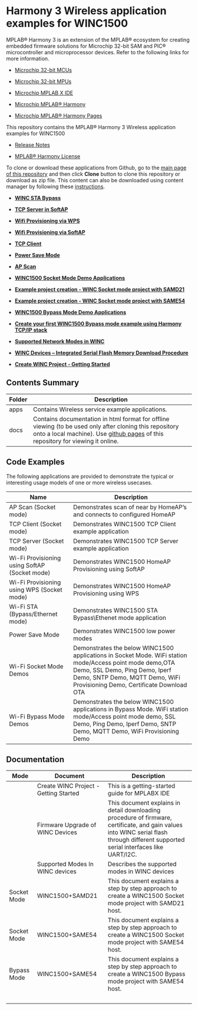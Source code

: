 # Harmony 3 Wireless application examples for WINC1500

MPLAB® Harmony 3 is an extension of the MPLAB® ecosystem for creating embedded firmware solutions for Microchip 32-bit SAM and PIC® microcontroller and microprocessor devices. Refer to the following links for more information.

-   [Microchip 32-bit MCUs](https://www.microchip.com/design-centers/32-bit)

-   [Microchip 32-bit MPUs](https://www.microchip.com/design-centers/32-bit-mpus)

-   [Microchip MPLAB X IDE](https://www.microchip.com/mplab/mplab-x-ide)

-   [Microchip MPLAB® Harmony](https://www.microchip.com/mplab/mplab-harmony)

-   [Microchip MPLAB® Harmony Pages](https://microchip-mplab-harmony.github.io/)


This repository contains the MPLAB® Harmony 3 Wireless application examples for WINC1500

-   [Release Notes](docs\GUID-7DCE8764-DEA2-453D-86AA-1C02EB9C5AAC.md)

-   [MPLAB® Harmony License](docs\GUID-64DD8072-6E57-4604-A82E-C848D7527955.md)


To clone or download these applications from Github, go to the [main page of this repository](https://github.com/Microchip-MPLAB-Harmony/wireless_apps_winc1500) and then click **Clone** button to clone this repository or download as zip file. This content can also be downloaded using content manager by following these [instructions](https://github.com/Microchip-MPLAB-Harmony/contentmanager/wiki).

-   **[WINC STA Bypass](docs\GUID-00146421-1EA8-48A6-9637-4AE38CC69A31.md)**  

-   **[TCP Server in SoftAP](docs\GUID-46A687C1-607D-45CA-8E2C-E10E16EF22A7.md)**  

-   **[Wifi Provisioning via WPS](docs\GUID-103308B4-FF34-41B2-A825-F2C6837EC078.md)**  

-   **[Wifi Provisioning via SoftAP](docs\GUID-C95FB72C-D74D-49D7-B5C4-BD8464838039.md)**  

-   **[TCP Client](docs\GUID-79933B21-92EE-4851-BCFD-566505CF43DF.md)**  

-   **[Power Save Mode](docs\GUID-E9C1573C-3116-41FF-B88B-424E4E4AEBF8.md)**  

-   **[AP Scan](docs\GUID-915C13AA-4559-43AF-865E-210A114E9733.md)**  

-   **[WINC1500 Socket Mode Demo Applications](docs\GUID-52D24502-1FE3-473D-9DA1-624A4E26166B.md)**  

-   **[Example project creation - WINC Socket mode project with SAMD21](docs\GUID-7C51815B-F559-46A3-A8B7-3F48A517B4A4.md)**  

-   **[Example project creation - WINC Socket mode project with SAME54](docs\GUID-BB3E45B9-E26C-4E97-8325-FBF9B81BBF81.md)**  

-   **[WINC1500 Bypass Mode Demo Applications](docs\GUID-40C3ABB9-0449-4A53-94DF-0DFB4CE5540E.md)**  

-   **[Create your first WINC1500 Bypass mode example using Harmony TCP/IP stack](docs\GUID-34243CDA-B156-4D2B-B9C1-7ED5BE2586A6.md)**  

-   **[Supported Network Modes in WINC](docs\GUID-74562C24-BC96-4BBA-8346-836D98E39F8C.md)**  

-   **[WINC Devices – Integrated Serial Flash Memory Download Procedure](docs\GUID-AE48AE71-0F91-444B-8AC3-C5C1939A37FB.md)**  

-   **[Create WINC Project - Getting Started](docs\GUID-8C38797E-1BBB-4ACF-A496-EEC03A6075AC.md)**  


## Contents Summary

|Folder|Description|
|------|-----------|
|apps|Contains Wireless service example applications.|
|docs|Contains documentation in html format for offline viewing \(to be used only after cloning this repository onto a local machine\). Use [github pages](https://microchip-mplab-harmony.github.io/wireless_apps_winc1500/) of this repository for viewing it online.|

## Code Examples

The following applications are provided to demonstrate the typical or interesting usage models of one or more wireless usecases.

|Name|Description|
|----|-----------|
|AP Scan \(Socket mode\)|Demonstrates scan of near by HomeAP’s and connects to configured HomeAP|
|TCP Client \(Socket mode\)|Demonstrates WINC1500 TCP Client example application|
|TCP Server \(Socket mode\)|Demonstrates WINC1500 TCP Server example application|
|Wi-Fi Provisioning using SoftAP \(Socket mode\)|Demonstrates WINC1500 HomeAP Provisioning using SoftAP|
|Wi-Fi Provisioning using WPS \(Socket mode\)|Demonstrates WINC1500 HomeAP Provisioning using WPS|
|Wi-Fi STA \(Bypass/Ethernet mode\)|Demonstrates WINC1500 STA Bypass\\Ethenet mode application|
|Power Save Mode|Demonstrates WINC1500 low power modes|
|Wi-Fi Socket Mode Demos|Demonstrates the below WINC1500 applications in Socket Mode. WiFi station mode/Access point mode demo,OTA Demo, SSL Demo, Ping Demo, Iperf Demo, SNTP Demo, MQTT Demo, WiFi Provisioning Demo, Certificate Download OTA|
|Wi-Fi Bypass Mode Demos|Demonstrates the below WINC1500 applications in Bypass Mode. WiFi station mode/Access point mode demo, SSL Demo, Ping Demo, Iperf Demo, SNTP Demo, MQTT Demo, WiFi Provisioning Demo|

## Documentation

|Mode|Document|Description|
|----|--------|-----------|
||Create WINC Project - Getting Started|This is a getting-started guide for MPLABX IDE|
||Firmware Upgrade of WINC Devices|This document explains in detail downloading procedure of firmware, certificate, and gain values into WINC serial flash through different supported serial interfaces like UART/I2C.|
||Supported Modes In WINC devices|Describes the supported modes in WINC devices|
|Socket Mode|WINC1500+SAMD21|This document explains a step by step approach to create a WINC1500 Socket mode project with SAMD21 host.|
|Socket Mode|WINC1500+SAME54|This document explains a step by step approach to create a WINC1500 Socket mode project with SAME54 host.|
|Bypass Mode|WINC1500+SAME54|This document explains a step by step approach to create a WINC1500 Bypass mode project with SAME54 host.|
| | | |

